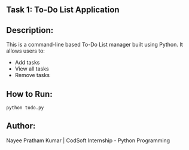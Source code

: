 
## Task 1: To-Do List Application

## Description:
This is a command-line based To-Do List manager built using Python. It allows users to:
- Add tasks
- View all tasks
- Remove tasks

## How to Run:
```
python todo.py
```

## Author:
Nayee Pratham Kumar | CodSoft Internship - Python Programming
